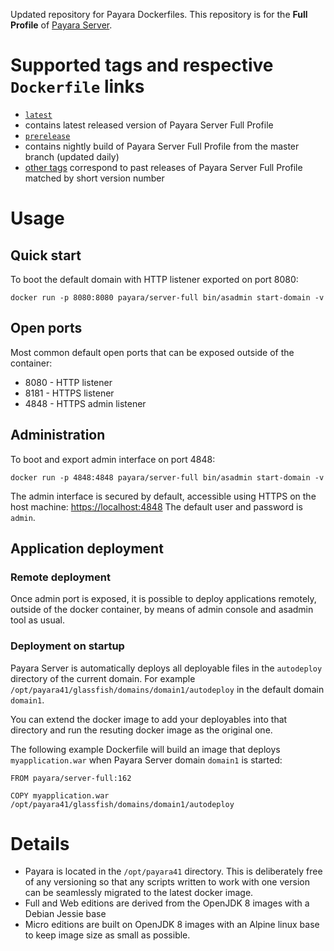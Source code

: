 Updated repository for Payara Dockerfiles. This repository is for the **Full Profile** of [Payara Server](http://www.payara.fish).

# Supported tags and respective `Dockerfile` links

-	[`latest`](https://github.com/payara/docker-payaraserver-full/blob/master/Dockerfile)
  - contains latest released version of Payara Server Full Profile
-	[`prerelease`](https://github.com/payara/docker-payaraserver-full/blob/prerelease/Dockerfile)
  - contains nightly build of Payara Server Full Profile from the master branch (updated daily)
-	[other tags](https://hub.docker.com/r/payara/server-full/tags/) correspond to past releases of Payara Server Full Profile matched by short version number

# Usage

## Quick start

To boot the default domain with HTTP listener exported on port 8080:

```
docker run -p 8080:8080 payara/server-full bin/asadmin start-domain -v
```

## Open ports

Most common default open ports that can be exposed outside of the container:

 - 8080 - HTTP listener
 - 8181 - HTTPS listener
 - 4848 - HTTPS admin listener

## Administration

To boot and export admin interface on port 4848:

```
docker run -p 4848:4848 payara/server-full bin/asadmin start-domain -v
```

The admin interface is secured by default, accessible using HTTPS on the host machine: [https://localhost:4848](https://localhost:4848) The default user and password is `admin`.

## Application deployment

### Remote deployment

Once admin port is exposed, it is possible to deploy applications remotely, outside of the docker container, by means of admin console and asadmin tool as usual.

### Deployment on startup

Payara Server is automatically deploys all deployable files in the `autodeploy` directory of the current domain. For example `/opt/payara41/glassfish/domains/domain1/autodeploy` in the default domain `domain1`.

You can extend the docker image to add your deployables into that directory and run the resuting docker image as the original one.

The following example Dockerfile will build an image that deploys `myapplication.war` when Payara Server domain `domain1` is started:

```
FROM payara/server-full:162

COPY myapplication.war /opt/payara41/glassfish/domains/domain1/autodeploy
```

# Details

* Payara is located in the `/opt/payara41` directory. This is deliberately free of any versioning so that any scripts written to work with one version can be seamlessly migrated to the latest docker image.
* Full and Web editions are derived from the OpenJDK 8 images with a Debian Jessie base
* Micro editions are built on OpenJDK 8 images with an Alpine linux base to keep image size as small as possible.
